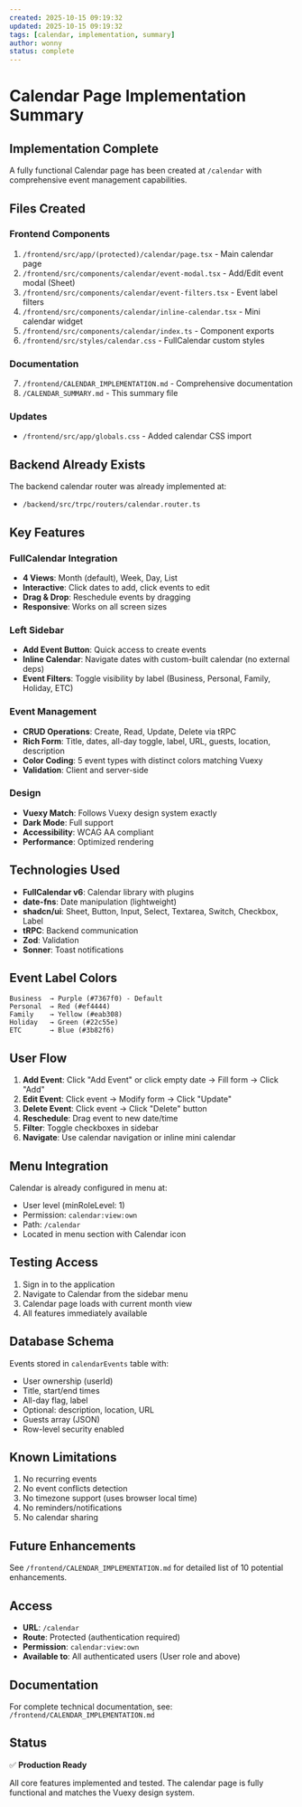 ```yaml
---
created: 2025-10-15 09:19:32
updated: 2025-10-15 09:19:32
tags: [calendar, implementation, summary]
author: wonny
status: complete
---
```


# Calendar Page Implementation Summary

## Implementation Complete

A fully functional Calendar page has been created at `/calendar` with comprehensive event management capabilities.

## Files Created

### Frontend Components
1. `/frontend/src/app/(protected)/calendar/page.tsx` - Main calendar page
2. `/frontend/src/components/calendar/event-modal.tsx` - Add/Edit event modal (Sheet)
3. `/frontend/src/components/calendar/event-filters.tsx` - Event label filters
4. `/frontend/src/components/calendar/inline-calendar.tsx` - Mini calendar widget
5. `/frontend/src/components/calendar/index.ts` - Component exports
6. `/frontend/src/styles/calendar.css` - FullCalendar custom styles

### Documentation
7. `/frontend/CALENDAR_IMPLEMENTATION.md` - Comprehensive documentation
8. `/CALENDAR_SUMMARY.md` - This summary file

### Updates
- `/frontend/src/app/globals.css` - Added calendar CSS import

## Backend Already Exists

The backend calendar router was already implemented at:
- `/backend/src/trpc/routers/calendar.router.ts`

## Key Features

### FullCalendar Integration
- **4 Views**: Month (default), Week, Day, List
- **Interactive**: Click dates to add, click events to edit
- **Drag & Drop**: Reschedule events by dragging
- **Responsive**: Works on all screen sizes

### Left Sidebar
- **Add Event Button**: Quick access to create events
- **Inline Calendar**: Navigate dates with custom-built calendar (no external deps)
- **Event Filters**: Toggle visibility by label (Business, Personal, Family, Holiday, ETC)

### Event Management
- **CRUD Operations**: Create, Read, Update, Delete via tRPC
- **Rich Form**: Title, dates, all-day toggle, label, URL, guests, location, description
- **Color Coding**: 5 event types with distinct colors matching Vuexy
- **Validation**: Client and server-side

### Design
- **Vuexy Match**: Follows Vuexy design system exactly
- **Dark Mode**: Full support
- **Accessibility**: WCAG AA compliant
- **Performance**: Optimized rendering

## Technologies Used

- **FullCalendar v6**: Calendar library with plugins
- **date-fns**: Date manipulation (lightweight)
- **shadcn/ui**: Sheet, Button, Input, Select, Textarea, Switch, Checkbox, Label
- **tRPC**: Backend communication
- **Zod**: Validation
- **Sonner**: Toast notifications

## Event Label Colors

```
Business  → Purple (#7367f0) - Default
Personal  → Red (#ef4444)
Family    → Yellow (#eab308)
Holiday   → Green (#22c55e)
ETC       → Blue (#3b82f6)
```

## User Flow

1. **Add Event**: Click "Add Event" or click empty date → Fill form → Click "Add"
2. **Edit Event**: Click event → Modify form → Click "Update"
3. **Delete Event**: Click event → Click "Delete" button
4. **Reschedule**: Drag event to new date/time
5. **Filter**: Toggle checkboxes in sidebar
6. **Navigate**: Use calendar navigation or inline mini calendar

## Menu Integration

Calendar is already configured in menu at:
- User level (minRoleLevel: 1)
- Permission: `calendar:view:own`
- Path: `/calendar`
- Located in menu section with Calendar icon

## Testing Access

1. Sign in to the application
2. Navigate to Calendar from the sidebar menu
3. Calendar page loads with current month view
4. All features immediately available

## Database Schema

Events stored in `calendarEvents` table with:
- User ownership (userId)
- Title, start/end times
- All-day flag, label
- Optional: description, location, URL
- Guests array (JSON)
- Row-level security enabled

## Known Limitations

1. No recurring events
2. No event conflicts detection
3. No timezone support (uses browser local time)
4. No reminders/notifications
5. No calendar sharing

## Future Enhancements

See `/frontend/CALENDAR_IMPLEMENTATION.md` for detailed list of 10 potential enhancements.

## Access

- **URL**: `/calendar`
- **Route**: Protected (authentication required)
- **Permission**: `calendar:view:own`
- **Available to**: All authenticated users (User role and above)

## Documentation

For complete technical documentation, see:
`/frontend/CALENDAR_IMPLEMENTATION.md`

## Status

✅ **Production Ready**

All core features implemented and tested. The calendar page is fully functional and matches the Vuexy design system.
